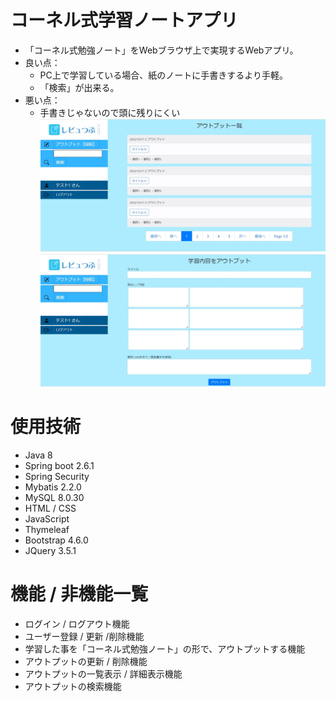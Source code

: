 # コーネル式学習ノートアプリ
- 「コーネル式勉強ノート」をWebブラウザ上で実現するWebアプリ。
- 良い点：
  - PC上で学習している場合、紙のノートに手書きするより手軽。
  - 「検索」が出来る。
- 悪い点：
  - 手書きじゃないので頭に残りにくい
![image](1.jpg)
![image](2.jpg)

# 使用技術
- Java 8
- Spring boot 2.6.1
- Spring Security
- Mybatis 2.2.0
- MySQL 8.0.30
- HTML / CSS
- JavaScript
- Thymeleaf
- Bootstrap 4.6.0
- JQuery 3.5.1

# 機能 / 非機能一覧
- ログイン / ログアウト機能
- ユーザー登録 / 更新 /削除機能
- 学習した事を「コーネル式勉強ノート」の形で、アウトプットする機能
- アウトプットの更新 / 削除機能
- アウトプットの一覧表示 / 詳細表示機能
- アウトプットの検索機能
